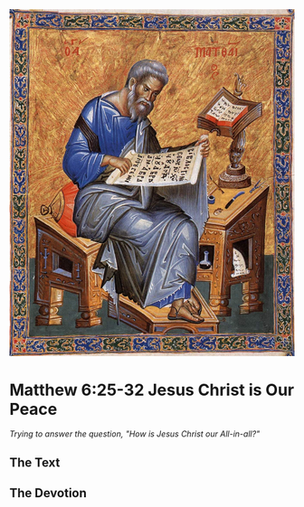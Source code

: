 <img class="intro-right" src="../images/art-matthew.jpg">

# Matthew 6:25-32 Jesus Christ is Our Peace

*Trying to answer the question, "How is Jesus Christ our All-in-all?"*

## The Text

## The Devotion